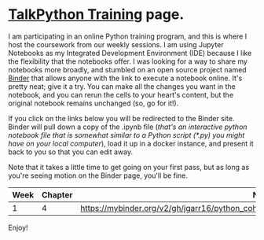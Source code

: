 # [TalkPython Training](https://training.talkpython.fm/) page.
I am participating in an online Python training program, and this is where I host the coursework from our weekly sessions. I am using Jupyter Notebooks as my Integrated Development Environment (IDE) because I like the flexibility that the notebooks offer. I was looking for a way to share my notebooks more broadly, and stumbled on an open source project named [Binder](https://mybinder.org) that allows anyone with the link to execute a notebook online. It's pretty neat; give it a try. You can make all the changes you want in the notebook, and you can rerun the cells to your heart's content, but the original notebook remains unchanged (so, go for it!). 

If you click on the links below you will be redirected to the Binder site. Binder will pull down a copy of the .ipynb file (_that's an interactive python notebook file that is somewhat similar to a Python script (\*.py) you might have on your local computer_), load it up in a docker instance, and present it back to you so that you can edit away. 

Note that it takes a little time to get going on your first pass, but as long as you're seeing motion on the Binder page, you'll be fine. 

| Week | Chapter | Notebook |
|------|---------|----------|
|1|4| https://mybinder.org/v2/gh/jgarr16/python_cohort/79d99ba934f7650df8ea1248c4edd5e71941f6a2 |


Enjoy! 
